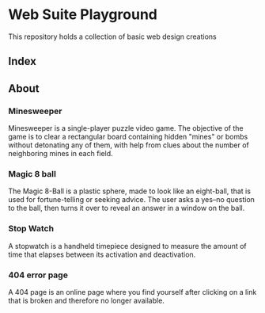 # Web Suite Playground
This repository holds a collection of basic web design creations
## Index

## About
### Minesweeper
Minesweeper is a single-player puzzle video game. The objective of the game is to clear a rectangular board containing hidden "mines" or bombs without detonating any of them, with help from clues about the number of neighboring mines in each field.
### Magic 8 ball
The Magic 8-Ball is a plastic sphere, made to look like an eight-ball, that is used for fortune-telling or seeking advice. The user asks a yes–no question to the ball, then turns it over to reveal an answer in a window on the ball.
### Stop Watch
A stopwatch is a handheld timepiece designed to measure the amount of time that elapses between its activation and deactivation.
### 404 error page
A 404 page is an online page where you find yourself after clicking on a link that is broken and therefore no longer available. 
